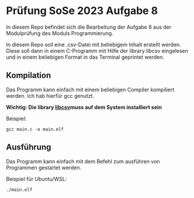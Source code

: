 # Prüfung SoSe 2023 Aufgabe 8
In diesem Repo befindet sich die Bearbeitung der Aufgabe 8 aus der Modulprüfung des Moduls Programmierung.

In diesem Repo soll eine .csv-Datei mit beliebigem Inhalt erstellt werden. Diese soll dann in einem C-Programm mit Hilfe der library libcsv eingelesen und in einem beliebigen Format in das Terminal geprintet werden.

## Kompilation
Das Programm kann einfach mit einem beliebigen Compiler kompiliert werden. Ich hab hierfür gcc genutzt.

**Wichtig: Die library [libcsv](https://github.com/rgamble/libcsv/tree/master)muss auf dem System installiert sein**

Beispiel:
```
gcc main.c -o main.elf
```

## Ausführung 
Das Programm kann einfach mit dem Befehl zum ausführen von Programmen gestartet werden. 

Beispiel für Ubuntu/WSL:
```
./main.elf
```

